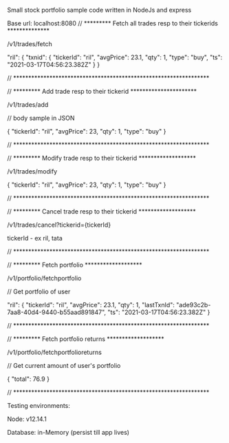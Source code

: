 Small stock portfolio sample code written in NodeJs and express

Base url: localhost:8080
// ********* Fetch all trades resp to their tickerids **************

/v1/trades/fetch


"ril": {
	"txnid": {
		"tickerId": "ril",
		"avgPrice": 23.1,
		"qty": 1,
		"type": "buy",
		"ts": "2021-03-17T04:56:23.382Z"
	}
}

// *****************************************************************


// ********* Add trade resp to their tickerid **********************

/v1/trades/add

// body sample in JSON

{
	"tickerId": "ril",
	"avgPrice": 23,
	"qty": 1,
	"type": "buy"
}

// *****************************************************************


// ********* Modify trade resp to their tickerid *******************

/v1/trades/modify

{
	"tickerId": "ril",
	"avgPrice": 23,
	"qty": 1,
	"type": "buy"
}

// *****************************************************************


// ********* Cancel trade resp to their tickerid *******************

/v1/trades/cancel?tickerid={tickerId}

tickerId - ex ril, tata

// *****************************************************************


// ********* Fetch portfolio *******************

/v1/portfolio/fetchportfolio

// Get portfolio of user


"ril": {
	"tickerId": "ril",
	"avgPrice": 23.1,
	"qty": 1,
	"lastTxnId": "ade93c2b-7aa8-40d4-9440-b55aad891847",
	"ts": "2021-03-17T04:56:23.382Z"
}

// *****************************************************************


// ********* Fetch portfolio returns *******************

/v1/portfolio/fetchportfolioreturns

// Get current amount of user's portfolio


{
    "total": 76.9
}

// *****************************************************************



Testing environments:

Node: v12.14.1

Database: in-Memory (persist till app lives)
